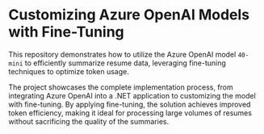 # Customizing Azure OpenAI Models with Fine-Tuning

This repository demonstrates how to utilize the Azure OpenAI model `40-mini` to efficiently summarize resume data, leveraging fine-tuning techniques to optimize token usage. 

The project showcases the complete implementation process, from integrating Azure OpenAI into a .NET application to customizing the model with fine-tuning. By applying fine-tuning, the solution achieves improved token efficiency, making it ideal for processing large volumes of resumes without sacrificing the quality of the summaries.
